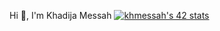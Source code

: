 Hi 👋, I'm Khadija Messah
[![khmessah's 42 stats](https://badge.mediaplus.ma/greenbinary/khmessah)](https://github.com/oakoudad/badge42)
